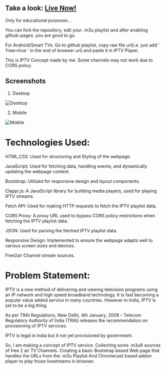 ## Take a look: [Live Now!](https://pratikkarbhal.github.io/CustomIPTVm3u8/) 
Only for educational purposes...

You can fork the repository, edit your .m3u playlist and after enabling github-pages. you are good to go.

For Android/Smart TVs: Go to github playlist, copy raw file url(i.e. just add ' ?raw=true ' in the end of browser url) and paste it in IPTV Player.

This is IPTV Concept made by me.
Some channels may not work due to CORS policy.


## Screenshots
1. Desktop

![Desktop](https://github.com/pratikkarbhal/CustomIPTVm3u8/blob/main/desktop.gif)

2. Mobile

![Mobile](https://github.com/pratikkarbhal/CustomIPTVm3u8/blob/main/mobile.gif)


#

# Technologies Used:
HTML,CSS: Used for structuring and Styling of the webpage.

JavaScript: Used for fetching data, handling events, and dynamically updating the webpage content.

Bootstrap: Utilized for responsive design and layout components.

Clappr.js: A JavaScript library for building media players, used for playing IPTV streams.

Fetch API: Used for making HTTP requests to fetch the IPTV playlist data.

CORS Proxy: A proxy URL used to bypass CORS policy restrictions when fetching the IPTV playlist data.

JSON: Used for parsing the fetched IPTV playlist data.

Responsive Design: Implemented to ensure the webpage adapts well to various screen sizes and devices.

Free2air Channel stream sources.


#

# Problem Statement:

IPTV is a new method of delivering and viewing television programs using an IP network and high speed broadband technology. It is fast becoming a popular value added service in many countries. 
However in India, IPTV is yet to be a big thing.

As per TRAI Regulations,
New Delhi, 4th January, 2008 – Telecom Regulatory Authority of India (TRAI) releases the recommendation on provisioning of IPTV services. 

IPTV is legal in India but it not yet provisioned by government.

So, I am making a concept of IPTV service.
Collecting some .m3u8 sources of free 2 air TV Channels.
Creating a basic Bootstrap based Web page that handles the URLs from the .m3u Playlist And Chromecast based addon player to play those livestreams in browser.
